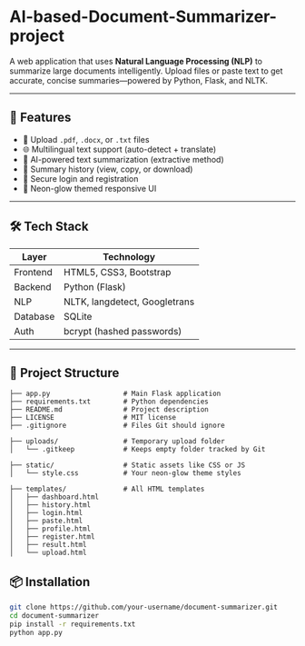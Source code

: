 # AI-based-Document-Summarizer-project

A web application that uses **Natural Language Processing (NLP)** to summarize large documents intelligently. Upload files or paste text to get accurate, concise summaries—powered by Python, Flask, and NLTK.

---

## 🚀 Features

- 📄 Upload `.pdf`, `.docx`, or `.txt` files
- 🌐 Multilingual text support (auto-detect + translate)
- 🧠 AI-powered text summarization (extractive method)
- 🧾 Summary history (view, copy, or download)
- 🔐 Secure login and registration
- 🎨 Neon-glow themed responsive UI

---

## 🛠 Tech Stack

| Layer      | Technology             |
|------------|------------------------|
| Frontend   | HTML5, CSS3, Bootstrap |
| Backend    | Python (Flask)         |
| NLP        | NLTK, langdetect, Googletrans |
| Database   | SQLite                 |
| Auth       | bcrypt (hashed passwords) |

---
## 📂 Project Structure

```document-summarizer/
├── app.py                  # Main Flask application
├── requirements.txt        # Python dependencies
├── README.md               # Project description
├── LICENSE                 # MIT license
├── .gitignore              # Files Git should ignore

├── uploads/                # Temporary upload folder
│   └── .gitkeep            # Keeps empty folder tracked by Git

├── static/                 # Static assets like CSS or JS
│   └── style.css           # Your neon-glow theme styles

├── templates/              # All HTML templates
│   ├── dashboard.html
│   ├── history.html
│   ├── login.html
│   ├── paste.html
│   ├── profile.html
│   ├── register.html
│   ├── result.html
│   └── upload.html
```

## 📦 Installation

```bash
git clone https://github.com/your-username/document-summarizer.git
cd document-summarizer
pip install -r requirements.txt
python app.py
